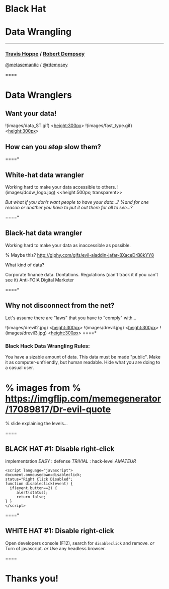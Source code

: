 # Black Hat
# Data Wrangling

----------
### [Travis Hoppe](http://thoppe.github.io/) / [Robert Dempsey](http://robertwdempsey.com/about-robert-dempsey/)
[@metasemantic](https://twitter.com/metasemantic) / [@rdempsey](https://twitter.com/rdempsey)
  
====

# Data Wranglers
## Want your data!
  
!(images/data_ST.gif) <<height:300px>>
!(images/fast_type.gif) <<height:300px>>

## How can you *<strike>stop</strike>* slow them?
 
====*

## White-hat data wrangler
Working hard to make your data accessible to others.
!(images/dcdw_logo.jpg) <<height:500px; transparent>>

_But what if you don't want people to have your data...?_
%_and for one reason or another you have to put it out there for all to see...?_

====*

## Black-hat data wrangler
Working hard to make your data as inaccessible as possible.

% Maybe this? http://giphy.com/gifs/evil-aladdin-jafar-8XaceDrB8kYY8

What kind of data?

Corporate finance data.
Dontations.
Regulations (can't track it if you can't see it)
Anti-FOIA
Digital Marketer

====*

## Why not disconnect from the net?
Let's assume there are "laws" that you have to "comply" with...

!(images/drevil2.jpg) <<height:300px>>
!(images/drevil.jpg)  <<height:300px>>
!(images/drevil3.jpg) <<height:300px>>
====*
### Black Hack Data Wrangling Rules:
You have a sizable amount of data.
This data must be made "public".
Make it as computer-unfriendly, but human readable.
Hide what you are doing to a casual user.

% images from
% https://imgflip.com/memegenerator/17089817/Dr-evil-quote
====

% slide explaining the levels...

====
  
## BLACK HAT #1: Disable right-click
implementation *EASY* : defense *TRIVIAL* : hack-level *AMATEUR*

    <script language="javascript">
    document.onmousedown=disableclick;
    status="Right Click Disabled";
    function disableclick(event) {
      if(event.button==2) {
         alert(status);
         return false;    
    } }
    </script>

====*

## WHITE HAT #1: Disable right-click
Open developers console (F12), search for `disableclick` and remove.
_or_
Turn of javascript.
_or_
Use any headless browser.
  
====



# Thanks you!